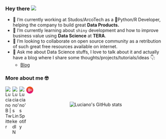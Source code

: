 ### Hey there <img src="https://media.giphy.com/media/hvRJCLFzcasrR4ia7z/giphy.gif" width="25px">

- 🔭 I’m currently working at Studos/ArcoTech as a 🐍Python/R Developer, helping the company to build great **Data Products.**
- 🌱 I’m currently learning about `shiny` development and how to improve business value using **Data Science** at **TERA**.
- 👯 I’m looking to collaborate on open source community as a retribution of such great free resources available on internet.  
- 💬 Ask me about Data Science stuffs, I love to talk about it and actually have a blog where I share some thoughts/projects/tutorials/ideas 👇:
  - [Blog](https://www.lobdata.com.br)

### More about me 🤓

<a href="https://twitter.com/Luciano_Bats3">
  <img align="left" alt="Luciano B | Twitter" width="22px" src="https://raw.githubusercontent.com/peterthehan/peterthehan/master/assets/twitter.svg" />
</a>
<a href="https://www.linkedin.com/in/lucianobatistads/">
  <img align="left" alt="Luciano's LinkedIN" width="22px" src="https://raw.githubusercontent.com/peterthehan/peterthehan/master/assets/linkedin.svg" />
</a>
<a href="https://open.spotify.com/user/731pr635y3tksh96r18sr7myn?si=d3a0676515d44e83">
  <img align="left" alt="Luciano's Spotify" width="22px" src="https://raw.githubusercontent.com/peterthehan/peterthehan/master/assets/spotify.svg" />
</a>
<a href="https://app.pluralsight.com/profile/luciano-batista">
  <img align="left" alt="Luciano's Spotify" width="22px" src="https://raw.githubusercontent.com/LucianoBatista/LucianoBatista/main/assets/pluralsight.svg" />
</a>

<br>
<br>

<p align="center"> <img src="https://github-readme-stats.vercel.app/api?username=LucianoBatista&show_icons=true&theme=gotham" alt="Luciano's GitHub stats" />
  
